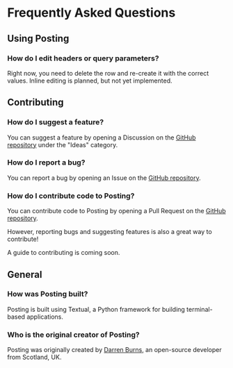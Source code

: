 # Frequently Asked Questions

## Using Posting

### How do I edit headers or query parameters?

Right now, you need to delete the row and re-create it with the correct values. Inline editing is planned, but not yet implemented.

## Contributing

### How do I suggest a feature?

You can suggest a feature by opening a Discussion on the [GitHub repository](https://github.com/darrenburns/posting/discussions) under the "Ideas" category.

### How do I report a bug?

You can report a bug by opening an Issue on the [GitHub repository](https://github.com/darrenburns/posting/issues).

### How do I contribute code to Posting?

You can contribute code to Posting by opening a Pull Request on the [GitHub repository](https://github.com/darrenburns/posting/pulls).

However, reporting bugs and suggesting features is also a great way to contribute!

A guide to contributing is coming soon.

## General

### How was Posting built?

Posting is built using Textual, a Python framework for building terminal-based applications.

### Who is the original creator of Posting?

Posting was originally created by [Darren Burns](https://github.com/darrenburns), an open-source developer from Scotland, UK.